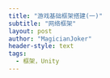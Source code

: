 ```yaml
---
title: "游戏基础框架搭建(一)"
subtitle: "网络框架"
layout: post
author: "MagicianJoker"
header-style: text
tags:
  - 框架，Unity
---
```


